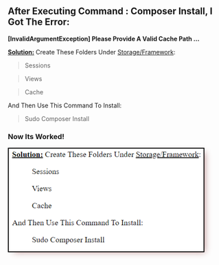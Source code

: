 <div style="margin:0 auto;display: table; text-transform:capitalize;">
	<h2>after executing command : <strong>composer install</strong>, I got the error:</h2>
	<strong>
		[InvalidArgumentException] Please provide a valid cache path ...
	</strong>
	<p>
		<u><b>solution:</b></u> 
		Create these folders under <u>storage/framework</u>:
	</p>
	<blockquote>sessions</blockquote>
	<blockquote>views</blockquote>
	<blockquote>cache</blockquote>
	<p>And Then use this command to install:</p>
	<blockquote>sudo composer install</blockquote>
	<h3>Now its worked!</h3>
	<img src="readme.png" alt="" width="90%" style="border:2px solid black;box-shadow: 7px 5px 15px -6px rosybrown;"/>
</div>
